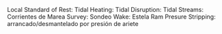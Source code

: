 Local Standard of Rest: 
Tidal Heating:
Tidal Disruption: 
Tidal Streams: Corrientes de Marea
Survey: Sondeo
Wake: Estela
Ram Presure Stripping: arrancado/desmantelado por presión de ariete

